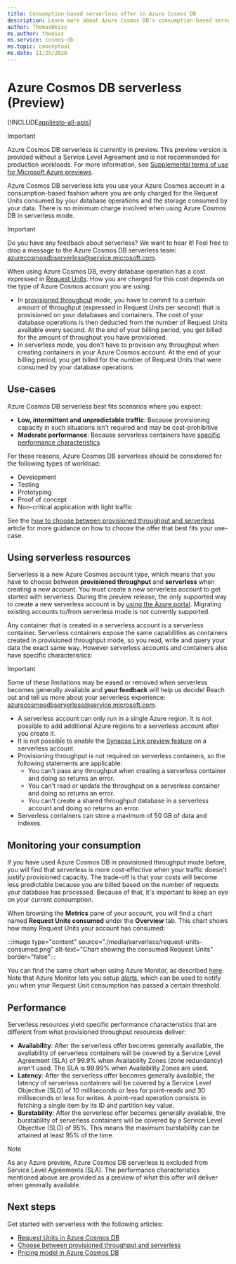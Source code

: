 ```yaml
---
title: Consumption-based serverless offer in Azure Cosmos DB
description: Learn more about Azure Cosmos DB's consumption-based serverless offer.
author: ThomasWeiss
ms.author: thweiss
ms.service: cosmos-db
ms.topic: conceptual
ms.date: 11/25/2020
---
```


# Azure Cosmos DB serverless (Preview)
[!INCLUDE[appliesto-all-apis](includes/appliesto-all-apis.md)]

> [!IMPORTANT]
> Azure Cosmos DB serverless is currently in preview. This preview version is provided without a Service Level Agreement and is not recommended for production workloads. For more information, see [Supplemental terms of use for Microsoft Azure previews](https://azure.microsoft.com/support/legal/preview-supplemental-terms/).

Azure Cosmos DB serverless lets you use your Azure Cosmos account in a consumption-based fashion where you are only charged for the Request Units consumed by your database operations and the storage consumed by your data. There is no minimum charge involved when using Azure Cosmos DB in serverless mode.

> [!IMPORTANT] 
> Do you have any feedback about serverless? We want to hear it! Feel free to drop a message to the Azure Cosmos DB serverless team: [azurecosmosdbserverless@service.microsoft.com](mailto:azurecosmosdbserverless@service.microsoft.com).

When using Azure Cosmos DB, every database operation has a cost expressed in [Request Units](request-units.md). How you are charged for this cost depends on the type of Azure Cosmos account you are using:

- In [provisioned throughput](set-throughput.md) mode, you have to commit to a certain amount of throughput (expressed in Request Units per second) that is provisioned on your databases and containers. The cost of your database operations is then deducted from the number of Request Units available every second. At the end of your billing period, you get billed for the amount of throughput you have provisioned.
- In serverless mode, you don't have to provision any throughput when creating containers in your Azure Cosmos account. At the end of your billing period, you get billed for the number of Request Units that were consumed by your database operations.

## Use-cases

Azure Cosmos DB serverless best fits scenarios where you expect:

- **Low, intermittent and unpredictable traffic**: Because provisioning capacity in such situations isn't required and may be cost-prohibitive
- **Moderate performance**: Because serverless containers have [specific performance characteristics](#performance)

For these reasons, Azure Cosmos DB serverless should be considered for the following types of workload:

- Development
- Testing
- Prototyping
- Proof of concept
- Non-critical application with light traffic

See the [how to choose between provisioned throughput and serverless](throughput-serverless.md) article for more guidance on how to choose the offer that best fits your use-case.

## Using serverless resources

Serverless is a new Azure Cosmos account type, which means that you have to choose between **provisioned throughput** and **serverless** when creating a new account. You must create a new serverless account to get started with serverless. During the preview release, the only supported way to create a new serverless account is by [using the Azure portal](create-cosmosdb-resources-portal.md). Migrating existing accounts to/from serverless mode is not currently supported.

Any container that is created in a serverless account is a serverless container. Serverless containers expose the same capabilities as containers created in provisioned throughput mode, so you read, write and query your data the exact same way. However serverless accounts and containers also have specific characteristics:

> [!IMPORTANT]
> Some of these limitations may be eased or removed when serverless becomes generally available and **your feedback** will help us decide! Reach out and tell us more about your serverless experience: [azurecosmosdbserverless@service.microsoft.com](mailto:azurecosmosdbserverless@service.microsoft.com).

- A serverless account can only run in a single Azure region. It is not possible to add additional Azure regions to a serverless account after you create it.
- It is not possible to enable the [Synapse Link preview feature](synapse-link.md) on a serverless account.
- Provisioning throughput is not required on serverless containers, so the following statements are applicable:
    - You can't pass any throughput when creating a serverless container and doing so returns an error.
    - You can't read or update the throughput on a serverless container and doing so returns an error.
    - You can't create a shared throughput database in a serverless account and doing so returns an error.
- Serverless containers can store a maximum of 50 GB of data and indexes.

## Monitoring your consumption

If you have used Azure Cosmos DB in provisioned throughput mode before, you will find that serverless is more cost-effective when your traffic doesn't justify provisioned capacity. The trade-off is that your costs will become less predictable because you are billed based on the number of requests your database has processed. Because of that, it's important to keep an eye on your current consumption.

When browsing the **Metrics** pane of your account, you will find a chart named **Request Units consumed** under the **Overview** tab. This chart shows how many Request Units your account has consumed:

:::image type="content" source="./media/serverless/request-units-consumed.png" alt-text="Chart showing the consumed Request Units" border="false":::

You can find the same chart when using Azure Monitor, as described [here](monitor-request-unit-usage.md). Note that Azure Monitor lets you setup [alerts](../azure-monitor/platform/alerts-metric-overview.md), which can be used to notify you when your Request Unit consumption has passed a certain threshold.

## <a id="performance"></a>Performance

Serverless resources yield specific performance characteristics that are different from what provisioned throughput resources deliver:

- **Availability**: After the serverless offer becomes generally available, the availability of serverless containers will be covered by a Service Level Agreement (SLA) of 99.9% when Availability Zones (zone redundancy) aren't used. The SLA is 99.99% when Availability Zones are used.
- **Latency**: After the serverless offer becomes generally available, the latency of serverless containers will be covered by a Service Level Objective (SLO) of 10 milliseconds or less for point-reads and 30 milliseconds or less for writes. A point-read operation consists in fetching a single item by its ID and partition key value.
- **Burstability**: After the serverless offer becomes generally available, the burstability of serverless containers will be covered by a Service Level Objective (SLO) of 95%. This means the maximum burstability can be attained at least 95% of the time.

> [!NOTE]
> As any Azure preview, Azure Cosmos DB serverless is excluded from Service Level Agreements (SLA). The performance characteristics mentioned above are provided as a preview of what this offer will deliver when generally available.

## Next steps

Get started with serverless with the following articles:

- [Request Units in Azure Cosmos DB](request-units.md)
- [Choose between provisioned throughput and serverless](throughput-serverless.md)
- [Pricing model in Azure Cosmos DB](how-pricing-works.md)
